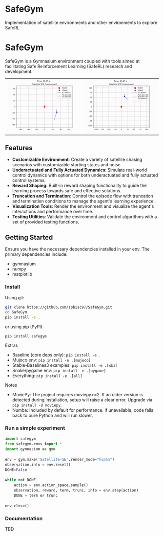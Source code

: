 # SafeGym

Implementation of satellite environments and other environments to explore SafeRL


# SafeGym

SafeGym is a Gymnasium environment coupled with tools aimed at facilitating Safe Reinforcement Learning (SafeRL) research and development.
<table>
      <td><img src="safegym/docs/video_under_lqr.gif" align="left">
      <td><img src="safegym/docs/video_fully_lqr.gif" align="right">
</table>


## Features

- **Customizable Environment**: Create a variety of satellite chasing scenarios with customizable starting states and noise.
- **Underactuated and Fully Actuated Dynamics**: Simulate real-world control dynamics with options for both underactuated and fully actuated control systems.
- **Reward Shaping**: Built-in reward shaping functionality to guide the learning process towards safe and effective solutions.
- **Truncation and Termination**: Control the episode flow with truncation and termination conditions to manage the agent's learning experience.
- **Visualization Tools**: Render the environment and visualize the agent's interactions and performance over time.
- **Testing Utilities**: Validate the environment and control algorithms with a set of provided testing functions.


## Getting Started

Ensure you have the necessary dependencies installed in your env. The primary dependencies include:

- gymnasium
- numpy
- matplotlib

### Install
Using git:
```bash
git clone https://github.com/spbisc97/SafeGym.git
cd SafeGym
pip install -e .
```
or using pip (PyPI)
```
pip install safegym
```

Extras
- Baseline (core deps only): `pip install -e .`
- Mujoco env: `pip install -e .[mujoco]`
- Stable-Baselines3 examples: `pip install -e .[sb3]`
- Snake/pygame env: `pip install -e .[pygame]`
- Everything: `pip install -e .[all]`

Notes
- MoviePy: The project requires moviepy>=2. If an older version is detected during installation, setup will raise a clear error. Upgrade via `pip install -U moviepy`.
- Numba: Included by default for performance. If unavailable, code falls back to pure Python and will run slower.
### Run a simple experiment

```python
import safegym
from safegym.envs import *
import gymnasium as gym

env = gym.make('Satellite-SE',render_mode="human")
observation,info = env.reset()
DONE=False

while not DONE
    action = env.action_space.sample()
    observation, reward, term, trunc, info = env.step(action)
    DONE = term or trunc

env.close()
```

### Documentation
TBD














